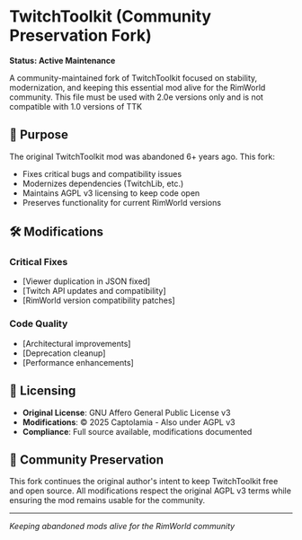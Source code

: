 # TwitchToolkit (Community Preservation Fork)

**Status: Active Maintenance** 

A community-maintained fork of TwitchToolkit focused on stability, modernization, and keeping this essential mod alive for the RimWorld community.
This file must be used with 2.0e versions only and is not compatible with 1.0 versions of TTK

## 🎯 Purpose

The original TwitchToolkit mod was abandoned 6+ years ago. This fork:
- Fixes critical bugs and compatibility issues
- Modernizes dependencies (TwitchLib, etc.)
- Maintains AGPL v3 licensing to keep code open
- Preserves functionality for current RimWorld versions

## 🛠 Modifications

### Critical Fixes
- [Viewer duplication in JSON fixed]
- [Twitch API updates and compatibility]
- [RimWorld version compatibility patches]

### Code Quality
- [Architectural improvements]
- [Deprecation cleanup]
- [Performance enhancements]

## 📄 Licensing

- **Original License**: GNU Affero General Public License v3
- **Modifications**: © 2025 Captolamia - Also under AGPL v3
- **Compliance**: Full source available, modifications documented

## 🤝 Community Preservation

This fork continues the original author's intent to keep TwitchToolkit free and open source. All modifications respect the original AGPL v3 terms while ensuring the mod remains usable for the community.

---

*Keeping abandoned mods alive for the RimWorld community*
